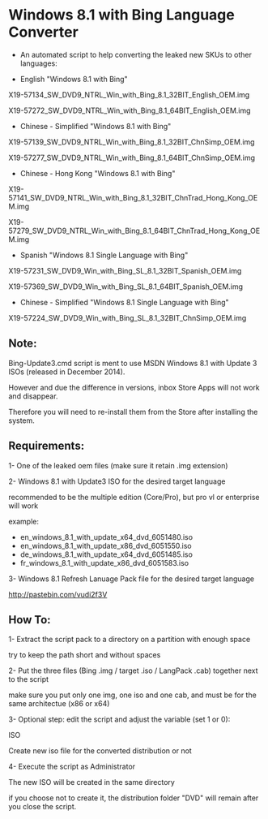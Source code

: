 # Windows 8.1 with Bing Language Converter

* An automated script to help converting the leaked new SKUs to other languages:

- English "Windows 8.1 with Bing"

X19-57134_SW_DVD9_NTRL_Win_with_Bing_8.1_32BIT_English_OEM.img

X19-57272_SW_DVD9_NTRL_Win_with_Bing_8.1_64BIT_English_OEM.img

- Chinese - Simplified "Windows 8.1 with Bing"

X19-57139_SW_DVD9_NTRL_Win_with_Bing_8.1_32BIT_ChnSimp_OEM.img

X19-57277_SW_DVD9_NTRL_Win_with_Bing_8.1_64BIT_ChnSimp_OEM.img

- Chinese - Hong Kong "Windows 8.1 with Bing"

X19-57141_SW_DVD9_NTRL_Win_with_Bing_8.1_32BIT_ChnTrad_Hong_Kong_OEM.img

X19-57279_SW_DVD9_NTRL_Win_with_Bing_8.1_64BIT_ChnTrad_Hong_Kong_OEM.img

- Spanish "Windows 8.1 Single Language with Bing"

X19-57231_SW_DVD9_Win_with_Bing_SL_8.1_32BIT_Spanish_OEM.img

X19-57369_SW_DVD9_Win_with_Bing_SL_8.1_64BIT_Spanish_OEM.img

- Chinese - Simplified "Windows 8.1 Single Language with Bing"

X19-57224_SW_DVD9_Win_with_Bing_SL_8.1_32BIT_ChnSimp_OEM.img

## Note:

Bing-Update3.cmd script is ment to use MSDN Windows 8.1 with Update 3 ISOs (released in December 2014).

However and due the difference in versions, inbox Store Apps will not work and disappear.

Therefore you will need to re-install them from the Store after installing the system.

## Requirements:

1- One of the leaked oem files (make sure it retain .img extension)

2- Windows 8.1 with Update3 ISO for the desired target language

recommended to be the multiple edition (Core/Pro), but pro vl or enterprise will work

example:
- en_windows_8.1_with_update_x64_dvd_6051480.iso
- en_windows_8.1_with_update_x86_dvd_6051550.iso
- de_windows_8.1_with_update_x64_dvd_6051485.iso
- fr_windows_8.1_with_update_x86_dvd_6051583.iso

3- Windows 8.1 Refresh Lanuage Pack file for the desired target language

http://pastebin.com/vudi2f3V

## How To:

1- Extract the script pack to a directory on a partition with enough space

try to keep the path short and without spaces

2- Put the three files (Bing .img / target .iso / LangPack .cab) together next to the script

make sure you put only one img, one iso and one cab, and must be for the same architectue (x86 or x64)

3- Optional step: edit the script and adjust the variable (set 1 or 0):

ISO

Create new iso file for the converted distribution or not

4- Execute the script as Administrator

The new ISO will be created in the same directory

if you choose not to create it, the distribution folder "DVD" will remain after you close the script.

